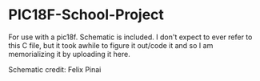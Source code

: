 # PIC18F-School-Project

For use with a pic18f. Schematic is included. I don't expect to ever refer to this C file, but it took awhile to figure it out/code it and so I am memorializing it by uploading it here.

Schematic credit: Felix Pinai
